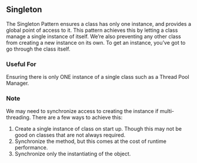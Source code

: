 Singleton
---

The Singleton Pattern ensures a class has only one instance, and provides a global point of access to it.
This pattern achieves this by letting a class manage a single instance of itself. 
We’re also preventing any other class from creating a new instance on its own. 
To get an instance, you’ve got to go through the class itself. 

### Useful For

Ensuring there is only ONE instance of a single class such as a Thread Pool Manager.

### Note

We may need to synchronize access to creating the instance if multi-threading. 
There are a few ways to achieve this:

1. Create a single instance of class on start up. Though this may not be good on classes that are not always required.
2. Synchronize the method, but this comes at the cost of runtime performance.
3. Synchronize only the instantiating of the object.
